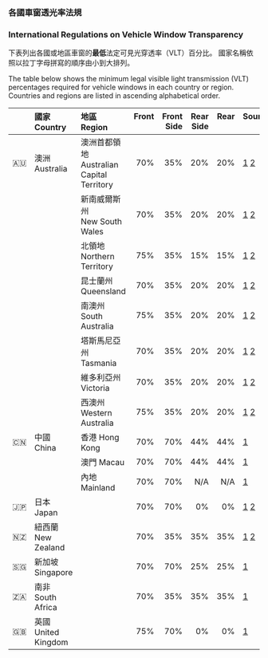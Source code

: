 ### 各國車窗透光率法規
### International Regulations on Vehicle Window Transparency

下表列出各國或地區車窗的**最低**法定可見光穿透率（VLT）百分比。
國家名稱依照以拉丁字母拼寫的順序由小到大排列。

The table below shows the minimum legal visible light transmission (VLT) percentages required for vehicle windows in each country or region. Countries and regions are listed in ascending alphabetical order.

| | 國家<br>Country | 地區<br>Region| Front<br>&nbsp; | Front<br>Side | Rear<br>Side | Rear<br>&nbsp; | Sources<br>&nbsp; |
|:--|:--|:--|-:|--:|--:|--:|:--|
| 🇦🇺 | 澳洲<br>Australia | 澳洲首都領地<br>Australian Capital Territory | 70% | 35% | 20% | 20% | [1](https://australiatintlaws.com/) [2](https://www.accesscanberra.act.gov.au/driving-transport-and-parking/registration/vehicle-windscreen-and-window-tinting) |
| | | 新南威爾斯州<br>New South Wales | 70% | 35% | 20% | 20% | [1](https://australiatintlaws.com/) [2](https://legislation.nsw.gov.au/view/whole/html/inforce/current/sl-2017-0451) |
| | | 北領地<br>Northern Territory | 75% | 35% | 15% | 15% | [1](https://australiatintlaws.com/) [2](https://nt.gov.au/driving/rego/vehicle-compliance-and-modification/vehicle-accessories) |
| | | 昆士蘭州<br>Queensland | 70% | 35% | 20% | 20% | [1](https://australiatintlaws.com/) [2](https://www.legislation.qld.gov.au/view/whole/html/inforce/2024-12-26/sl-2021-0114) |
| | | 南澳州<br>South Australia | 75% | 35% | 20% | 20% | [1](https://australiatintlaws.com/) [2](https://www.sa.gov.au/topics/driving-and-transport/vehicles/vehicle-standards-and-modifications/window-tinting)|
| | | 塔斯馬尼亞州<br>Tasmania | 70% | 35% | 20% | 20% | [1](https://australiatintlaws.com/) [2](https://www.legislation.tas.gov.au/view/html/inforce/current/sr-2024-015) |
| | | 維多利亞州<br>Victoria | 70% | 35% | 20% | 20% | [1](https://australiatintlaws.com/) [2](transport.vic.gov.au/road-rules-and-safety/window-tinting) |
| | | 西澳州<br>Western Australia | 75% | 35% | 20% | 20% | [1](https://australiatintlaws.com/) [2](https://www.legislation.wa.gov.au/legislation/prod/filestore.nsf/FileURL/mrdoc_28719.htm/%24FILE/Road%20Traffic%20(Vehicles)%20Regulations%202014%20-%20[00-g0-00].html) |
| 🇨🇳 | 中國<br>China | 香港 Hong Kong | 70% | 70% | 44% | 44% | [1](https://www.td.gov.hk/filemanager/sc/content_4808/item1.4.pdf) |
| | | 澳門 Macau | 70% | 70% | 44% | 44% | [1](https://bo.io.gov.mo/bo/i/93/17/codestcn/declei17an.asp) |
| | | 內地 Mainland | 70% | 70% | N/A | N/A | [1](https://openstd.samr.gov.cn/bzgk/gb/newGbInfo?hcno=06A0C376A0CA7B14E93106194C99730F) |
| 🇯🇵 | 日本<br>Japan | | 70% | 70% | 0% | 0% | [1](https://www.mlit.go.jp/jidosha/jidosha/tenkenseibi/huseikaizou/h1/h1-2/) [2](https://www.mlit.go.jp/jidosha/content/S195.pdf) |
| 🇳🇿 | 紐西蘭<br>New Zealand | | 70% | 35% | 35% | 35% | [1](https://www.nzta.govt.nz/vehicles/warrants-and-certificates/vehicle-equipment/vehicle-windows-wipers-and-mirrors/) [2](https://vehicleinspection.nzta.govt.nz/virms/in-service-wof-and-cof/light-psvs/vision/glazing) |
| 🇸🇬 | 新加坡<br>Singapore | | 70% | 70% | 25% | 25% | [1](https://onemotoring.lta.gov.sg/content/onemotoring/home/owning/modification.html) |
| 🇿🇦 | 南非<br>South Africa | | 70% | 35% | 35% | 35% | [1](http://www.kzntransport.gov.za/reading_room/acts/national/NRTA%20Regs%20Part%201.pdf) |
| 🇬🇧 | 英國<br>United Kingdom | | 75% | 70% | 0% | 0% | [1](https://www.gov.uk/tinted-vehicle-window-rules) |
